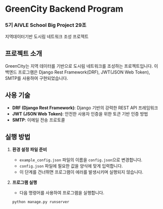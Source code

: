 # GreenCity Backend Program

### 5기 AIVLE School Big Project 29조
지역데이터기반 도시림 네트워크 조성 프로젝트

## 프로젝트 소개
GreenCity는 지역 데이터를 기반으로 도시림 네트워크를 조성하는 프로젝트입니다. 이 백엔드 프로그램은 Django Rest Framework(DRF), JWT(JSON Web Token), SMTP를 사용하여 구현되었습니다.

## 사용 기술
- **DRF (Django Rest Framework)**: Django 기반의 강력한 REST API 프레임워크
- **JWT (JSON Web Token)**: 안전한 사용자 인증을 위한 토큰 기반 인증 방법
- **SMTP**: 이메일 전송 프로토콜

## 실행 방법
1. **환경 설정 파일 준비**
   - `example_config.json` 파일의 이름을 `config.json`으로 변경합니다.
   - `config.json` 파일에 필요한 값을 양식에 맞게 입력합니다.
   - 이 단계를 건너뛰면 프로그램이 에러를 발생시키며 실행되지 않습니다.

2. **프로그램 실행**
   - 다음 명령어를 사용하여 프로그램을 실행합니다.
   ```bash
   python manage.py runserver
